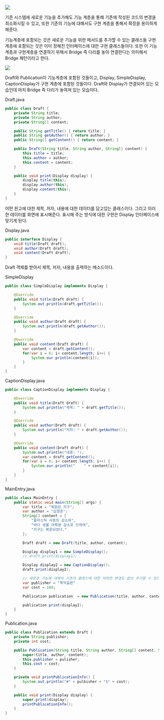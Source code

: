 ![](https://velog.velcdn.com/images/sanizzang00/post/1bd98526-b2c2-4ef9-b9e6-9144eaba5014/image.png)

기존 시스템에 새로운 기능을 추가해도 기능 계층을 통해 기존에 작성된 코드의 변경을 최소화시킬 수 있고,
또한 기존의 기능에 대해서도 구현 계층을 통해서 확장을 용이하게 해준다.

기능계층에 포함되는 것은 새로운 기능을 위한 메서드를 추가할 수 있는 클래스들
구현계층에 포함되는 것은 이미 정해진 인터페이스에 대한 구현 클래스들이다.
또한 이 기능 계층과 구현계층을 연결하기 위해서 Bridge 즉 다리를 놓아 연결한다는 의미해서
Bridge 패턴이라고 한다.

![](https://velog.velcdn.com/images/sanizzang00/post/89a11568-eebf-424f-b773-a8938202c272/image.png)

Draft와 Publication이 기능계층에 포함된 것들이고,
Display, SimpleDisplay, CaptionDisplay가 구현 계층에 포함된 것들이다.
Draft와 Display가 연결되어 있는 모습인데 마치 Bridge 즉 다리가 놓여져 있는 모습이다.

Draft.java

```java
public class Draft {
    private String title;
    private String author;
    private String[] content;

    public String getTitle() { return title; }
    public String getAuthor() { return author; }
    public String[] getContent() { return content; }

    public Draft(String title, String author, String[] content) {
        this.title = title;
        this.author = author;
        this.content = content;
    }

    public void print(Display display) {
        display.title(this);
        display.author(this);
        display.content(this);
    }
}
```

어떤 원고에 대한 제목, 저자, 내용에 대한 데이터를 담고있는 클래스이다.
그리고 이러한 데이터를 화면에 표시해준다. 표시해 주는 방식에 대한 구현은
Display 인터페이스에 맞기게 된다.

Display.java

```java
public interface Display {
    void title(Draft draft);
    void author(Draft draft);
    void content(Draft draft);
}
```

Draft 객체를 받아서 제목, 저자, 내용을 출력하는 메소드이다.

SimpleDisplay

```java
public class SimpleDisplay implements Display {

    @Override
    public void title(Draft draft) {
        System.out.println(draft.getTitle());
    }

    @Override
    public void author(Draft draft) {
        System.out.println(draft.getAuthor());
    }

    @Override
    public void content(Draft draft) {
        var content = draft.getContent();
        for(var i = 0; i< content.length; i++) {
            System.our.println(content[i]);
        }
    }
}
```

CaptionDisplay.java

```java
public class CaptionDisplay implements Display {

    @Override
    public void title(Draft draft) {
        System.out.println("제목: " + draft.getTitle());
    }

    @Override
    public void author(Draft draft) {
        System.out.println("저자: " + draft.getAuthor());
    }

    @Override
    public void content(Draft draft) {
        System.out.println("내용: ");
        var content = draft.getContent();
        for(var i = 0; i< content.length; i++) {
            System.our.println("    " + content[i]);
        }
    }
}
```

MainEntry.java

```java
public class MainEntry {
    public static void main(String[] args) {
        var title = "복원된 지구";
        var author = "김형준";
        String[] content = {
            "플라스틱 사용의 감소와",
            "바다 생물 어획량 감소로 인하여",
            "지구는 복원되었다."
        };

        Draft draft = new Draft(title, author, content);

        Display display1 = new SimpleDisplay();
        // draft.print(display1);

        Display display2 = new CaptionDisplay();
        draft.print(display2);

        // 새로운 기능에 대해서 기존의 클래스에 대한 어떠한 변경도 없이 추가할 수 있다.
        var publisher = "북악출판"
        var cost = 100;

        Publication publication  = new Publication(title, author, content, publisher, cost);

        publication.print(display2);
    }
}
```

Publication.java

```java
public class Publication extends Draft {
    private String publisher;
    private int cost;

    public Publication(String title, String author, String[] content, String publisher, int cost) {
        super(title, author, content);
        this.publisher = pulisher;
        this.cost = cost;
    }

    private void printPublicationInfo() {
        System.out.println("#" + pulbisher + "$" + cost);
    }

    public void print(Display display) {
        super.print(display);
        printPublicationInfo();
    }
}
```
